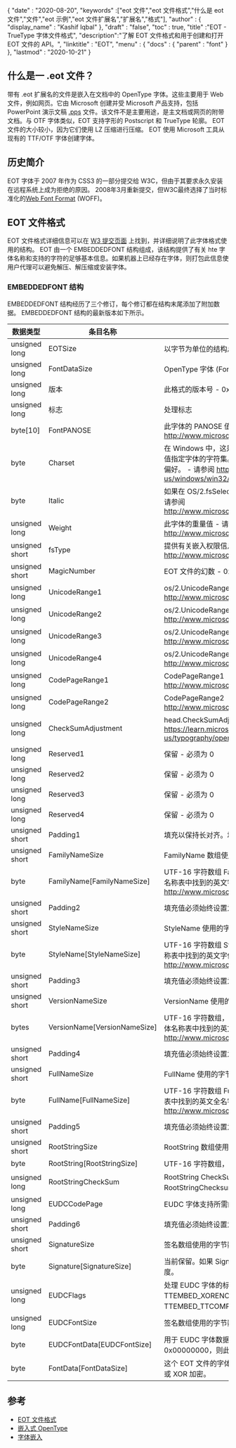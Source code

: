{
  "date" : "2020-08-20",
  "keywords" :["eot 文件","eot 文件格式","什么是 eot 文件","文件","eot 示例","eot 文件扩展名","扩展名","格式"],
  "author" : {
    "display_name" : "Kashif Iqbal"
},
  "draft" : "false",
  "toc" : true,
  "title" :"EOT - TrueType 字体文件格式",
  "description":"了解 EOT 文件格式和用于创建和打开 EOT 文件的 API。",
  "linktitle" : "EOT",
  "menu" : {
    "docs" : {
      "parent" : "font"
}
},
  "lastmod" : "2020-10-21"
}

## 什么是一 .eot 文件？

带有 .eot 扩展名的文件是嵌入在文档中的 OpenType 字体。这些主要用于 Web 文件，例如网页。它由 Microsoft 创建并受 Microsoft 产品支持，包括 PowerPoint 演示文稿 [.pps](/zh/presentation/pps) 文件。该文件不是主要用途，是主文档或网页的附带文档。与 OTF 字体类似，EOT 支持字形的 Postscript 和 TrueType 轮廓。 EOT 文件的大小较小，因为它们使用 LZ 压缩进行压缩。 EOT 使用 Microsoft 工具从现有的 TTF/OTF 字体创建字体。

## 历史简介

EOT 字体于 2007 年作为 CSS3 的一部分提交给 W3C，但由于其要求永久安装在远程系统上成为拒绝的原因。 2008年3月重新提交，但W3C最终选择了当时标准化的[Web Font Format](/zh/font/woff/) (WOFF)。

## EOT 文件格式

EOT 文件格式详细信息可以在 [W3 提交页面](https://www.w3.org/Submission/EOT/#FileFormat) 上找到，并详细说明了此字体格式使用的结构。 EOT 由一个 EMBEDDEDFONT 结构组成，该结构提供了有关 hte 字体名称和支持的字符的足够基本信息。如果机器上已经存在字体，则打包此信息使用户代理可以避免解压、解压缩或安装字体。

### EMBEDDEDFONT 结构
EMBEDDEDFONT 结构经历了三个修订，每个修订都在结构末尾添加了附加数据。 EMBEDDEDFONT 结构的最新版本如下所示。

|数据类型|条目名称|描述|
---|---|---|
|unsigned long|EOTSize|以字节为单位的结构总长度（包括字符串和字体数据）|
|unsigned long|FontDataSize|OpenType 字体 (FontData) 的长度（以字节为单位）|
|unsigned long|版本|此格式的版本号 - 0x00020002|
|unsigned long|标志|处理标志|
|byte[10]|FontPANOSE|此字体的 PANOSE 值 - 请参阅 http://www.microsoft.com/typography/otspec/os2.htm#pan|
|byte|Charset|在 Windows 中，这是从 TEXTMETRIC.tmCharSet 派生的。此值指定字体的字符集。 DEFAULT_CHARSET (0x01) 表示没有偏好。 - 请参阅 https://learn.microsoft.com/en-us/windows/win32/api/wingdi/ns-wingdi-textmetrica|
|byte|Italic|如果在 OS/2.fsSelection 中设置了 ITALIC 位，则值为 0x01 - 请参阅 http://www.microsoft.com/typography/otspec/os2.htm#fss|
|unsigned long|Weight|此字体的重量值 - 请参阅 http://www.microsoft.com/typography/otspec/os2.htm#wtc|
|unsigned short|fsType|提供有关嵌入权限信息的类型标志 - 请参阅 http://www.microsoft.com/typography/otspec/os2.htm#fst|
|unsigned short|MagicNumber|EOT 文件的幻数 - 0x504C。用于检查数据损坏。|
|unsigned long|UnicodeRange1|os/2.UnicodeRange1（位 0-31） - 请参阅 http://www.microsoft.com/typography/otspec/os2.htm#ur|
|unsigned long|UnicodeRange2|os/2.UnicodeRange2（位 32-63） - 请参阅 http://www.microsoft.com/typography/otspec/os2.htm#ur|
|unsigned long|UnicodeRange3|os/2.UnicodeRange3（位 64-95） - 请参阅 http://www.microsoft.com/typography/otspec/os2.htm#ur|
|unsigned long|UnicodeRange4|os/2.UnicodeRange4 (bits 96-127) - 见 http://www.microsoft.com/typography/otspec/os2.htm#ur|
|unsigned long|CodePageRange1|CodePageRange1（位 0-31） - 请参阅 http://www.microsoft.com/typography/otspec/os2.htm#cpr|
|unsigned long|CodePageRange2|CodePageRange2（位 32-63） - 请参阅 http://www.microsoft.com/typography/otspec/os2.htm#cpr|
|unsigned long|CheckSumAdjustment|head.CheckSumAdjustment - 请参阅 https://learn.microsoft.com/en-us/typography/opentype/spec/head|
|unsigned long|Reserved1|保留 - 必须为 0|
|unsigned long|Reserved2|保留 - 必须为 0|
|unsigned long|Reserved3|保留 - 必须为 0|
|unsigned long|Reserved4|保留 - 必须为 0|
|unsigned short|Padding1|填充以保持长对齐。填充值必须始终设置为 0x0000。|
|unsigned short|FamilyNameSize|FamilyName 数组使用的字节数|
|byte|FamilyName[FamilyNameSize]|UTF-16 字符数组 FamilyNameSize 字节的长度。这是在字体名称表中找到的英文字体系列字符串（名称 ID = 1） - 请参阅 http://www.microsoft.com/typography/otspec/name.htm|
|unsigned short|Padding2|填充值必须始终设置为 0x0000。|
|unsigned short|StyleNameSize|StyleName 使用的字节数|
|byte|StyleName[StyleNameSize]|UTF-16 字符数组 StyleNameSize 字节的长度。这是在字体名称表中找到的英文字体子族字符串（名称 ID = 2） - 请参阅 http://www.microsoft.com/typography/otspec/name.htm|
|unsigned short|Padding3|填充值必须始终设置为 0x0000。|
|unsigned short|VersionNameSize|VersionName 使用的字节数|
|bytes|VersionName[VersionNameSize]|UTF-16 字符数组，VersionNameSize 字节的长度。这是在字体名称表中找到的英文版本字符串（名称 ID = 5） - 请参阅 http://www.microsoft.com/typography/otspec/name.htm|
|unsigned short|Padding4|填充值必须始终设置为 0x0000。|
|unsigned short|FullNameSize|FullName 使用的字节数|
|byte|FullName[FullNameSize]|UTF-16 字符数组 FullNameSize 字节的长度。这是在字体名称表中找到的英文全名字符串（名称 ID = 4） - 请参阅 http://www.microsoft.com/typography/otspec/name.htm|
|unsigned short|Padding5|填充值必须始终设置为 0x0000。|
|unsigned short|RootStringSize|RootString 数组使用的字节数|
|byte|RootString[RootStringSize]|UTF-16 字符数组，RootStringSize 字节的长度。|
|unsigned long|RootStringCheckSum|RootString CheckSum 值。请参阅下面的算法来处理 RootStringChecksum。|
|unsigned long|EUDCCodePage|EUDC 字体支持所需的代码页值。|
|unsigned short|Padding6|填充值必须始终设置为 0x0000。|
|unsigned short|SignatureSize|签名数组使用的字节数。当前保留，应设置为 0x0000。|
|byte|Signature[SignatureSize]|当前保留。如果 SignatureSize 为 0x0000，则此数组没有长度。|
|unsigned long|EUDCFlags|处理 EUDC 字体的标志。典型值可能是 TTEMBED_XORENCRYPTDATA 和 TTEMBED_TTCOMPRESSED。|
|unsigned long|EUDCFontSize|签名数组使用的字节数。|
|byte|EUDCFontData[EUDCFontSize]|用于 EUDC 字体数据的字节数。如果 EUDCFontSize 为 0x00000000，则此数组没有长度。|
|byte|FontData[FontDataSize]|这个 EOT 文件的字体数据。如处理标志所示，数据可能被压缩或 XOR 加密。

## 参考

* [EOT 文件格式](https://www.w3.org/Submission/EOT/)
* [嵌入式 OpenType](https://en.wikipedia.org/wiki/Embedded_OpenType)
* [字体嵌入](https://en.wikipedia.org/wiki/Font_embedding)

